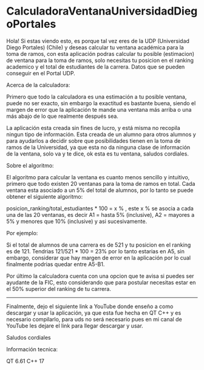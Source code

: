 # CalculadoraVentanaUniversidadDiegoPortales
Hola! Si estas viendo esto, es porque tal vez eres de la UDP (Universidad Diego Portales) (Chile) y deseas calcular tu ventana académica para la toma de ramos, con esta aplicación podras calcular tu posible (estimacion) de ventana para la toma de ramos, solo necesitas tu posicion en el ranking academico y el total de estudiantes de la carrera. Datos que se pueden conseguir en el Portal UDP.

Acerca de la calculadora:

Primero que todo la calculadora es una estimación a tu posible ventana, puede no ser exacto, sin embargo la exactitud es bastante buena, siendo el margen de error que la aplicación te mande una ventana más arriba o una más abajo de lo que realmente después sea.

La aplicación esta creada sin fines de lucro, y está misma no recopila ningun tipo de información. Esta creada de un alumno para otros alumnos y para ayudarlos a decidir sobre que posibilidades tienen en la toma de ramos de la Universidad, ya que esta no da ninguna clase de información de la ventana, solo va y te dice, ok esta es tu ventana, saludos cordiales.

Sobre el algoritmo:

El algoritmo para calcular la ventana es cuanto menos sencillo y intuitivo, primero que todo existen 20 ventanas para la toma de ramos en total. Cada ventana esta asociado a un 5% del total de alumnos, por lo tanto se puede obtener el siguiente algoritmo:

posicion_ranking/total_estudiantes * 100 = x % , este x % se asocia a cada una de las 20 ventanas, es decir A1 = hasta 5% (inclusive), A2 = mayores a 5% y menores que 10% (inclusive) y asi sucesivamente.

Por ejemplo:

Si el total de alumnos de una carrera es de 521 y tu posicion en el ranking es de 121. Tendrias 121/521 * 100 = 23% por lo tanto estarias en A5, sin embargo, considerar que hay margen de error en la aplicación por lo cual finalmente podrias quedar entre A5-B1.

Por último la calculadora cuenta con una opcion que te avisa si puedes ser ayudante de la FIC, esto considerando que para postular necesitas estar en el 50% superior del ranking de tu carrera.

--------------------------------------------------------------------------------------------------------------------------------------------------------------------------------------------

Finalmente, dejo el siguiente link a YouTube donde enseño a como descargar y usar la aplicación, ya que esta fue hecha en QT C++ y es necesario compilarlo, para uds no será necesario pues en mi canal de YouTube les dejare el link para llegar descargar y usar. 

Saludos cordiales

Información tecnica:

QT 6.61 C++ 17
